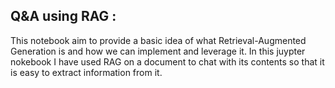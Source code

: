 ## Q&A using RAG :
This notebook aim to provide a basic idea of what Retrieval-Augmented Generation is and how we can implement and leverage it.
In this juypter nokebook I have used RAG on a document to chat with its contents so that it is easy to extract information from it.
